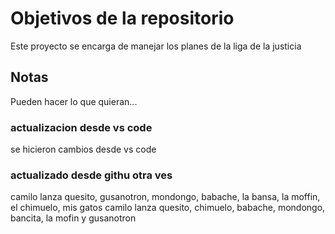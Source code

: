 # Objetivos de la repositorio

Este proyecto se encarga de manejar los planes de la liga de la justicia


## Notas
Pueden hacer lo que quieran...

### actualizacion desde vs code
se hicieron cambios desde vs code


### actualizado desde githu otra ves
camilo lanza quesito, gusanotron, mondongo, babache, la bansa, la moffin, el chimuelo, mis gatos
camilo lanza quesito, chimuelo, babache, mondongo, bancita, la mofin y gusanotron

